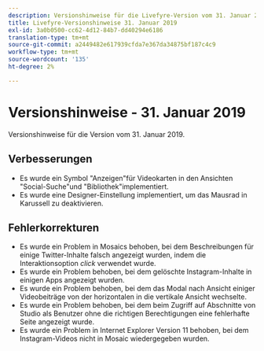 ```yaml
---
description: Versionshinweise für die Livefyre-Version vom 31. Januar 2019.
title: Livefyre-Versionshinweise 31. Januar 2019
exl-id: 3a0b0500-cc62-4d12-84b7-dd40294e6186
translation-type: tm+mt
source-git-commit: a2449482e617939cfda7e367da34875bf187c4c9
workflow-type: tm+mt
source-wordcount: '135'
ht-degree: 2%

---
```


# Versionshinweise - 31. Januar 2019

Versionshinweise für die Version vom 31. Januar 2019.

## Verbesserungen

* Es wurde ein Symbol &quot;Anzeigen&quot;für Videokarten in den Ansichten &quot;Social-Suche&quot;und &quot;Bibliothek&quot;implementiert.
* Es wurde eine Designer-Einstellung implementiert, um das Mausrad in Karussell zu deaktivieren.

## Fehlerkorrekturen

* Es wurde ein Problem in Mosaics behoben, bei dem Beschreibungen für einige Twitter-Inhalte falsch angezeigt wurden, indem die Interaktionsoption *click* verwendet wurde.
* Es wurde ein Problem behoben, bei dem gelöschte Instagram-Inhalte in einigen Apps angezeigt wurden.
* Es wurde ein Problem behoben, bei dem das Modal nach Ansicht einiger Videobeiträge von der horizontalen in die vertikale Ansicht wechselte.
* Es wurde ein Problem behoben, bei dem beim Zugriff auf Abschnitte von Studio als Benutzer ohne die richtigen Berechtigungen eine fehlerhafte Seite angezeigt wurde.
* Es wurde ein Problem in Internet Explorer Version 11 behoben, bei dem Instagram-Videos nicht in Mosaic wiedergegeben wurden.
